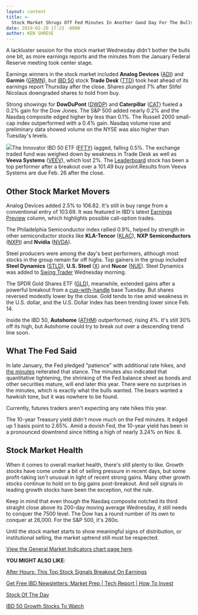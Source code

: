 ```yaml
---
layout: content
title: >-
  Stock Market Shrugs Off Fed Minutes In Another Good Day For The Bulls
date: 2019-02-20 17:23 -0800
author: KEN SHREVE
---
```






A lackluster session for the stock market Wednesday didn't bother the bulls one bit, as more earnings reports and the minutes from the January Federal Reserve meeting took center stage.




Earnings winners in the stock market included **Analog Devices** ([ADI](https://research.investors.com/quote.aspx?symbol=ADI)) and **Garmin** ([GRMN](https://research.investors.com/quote.aspx?symbol=GRMN)), but [IBD 50](https://research.investors.com/stock-lists/ibd-50/) stock **Trade Desk** ([TTD](https://research.investors.com/quote.aspx?symbol=TTD)) took heat ahead of its earnings report Thursday after the close. Shares plunged 7% after Stifel Nicolaus downgraded shares to hold from buy.


Strong showings for **DowDuPont** ([DWDP](https://research.investors.com/quote.aspx?symbol=DWDP)) and **Caterpillar** ([CAT](https://research.investors.com/quote.aspx?symbol=CAT)) fueled a 0.2% gain for the Dow Jones. The S&P 500 added nearly 0.2% and the Nasdaq composite edged higher by less than 0.1%. The Russell 2000 small-cap index outperformed with a 0.4% gain. Nasdaq volume rose and preliminary data showed volume on the NYSE was also higher than Tuesday's levels.


![](https://www.investors.com/wp-content/uploads/2019/02/MP_022019-206x300.jpg)The Innovator IBD 50 ETF ([FFTY](https://research.investors.com/quote.aspx?symbol=FFTY)) lagged, falling 0.5%. The exchange traded fund was weighed down by weakness in Trade Desk as well as **Veeva Systems** ([VEEV](https://research.investors.com/quote.aspx?symbol=VEEV)), which lost 2%. The [Leaderboard](https://leaderboard.investors.com) stock has been a top performer after a breakout over a 101.49 buy point.Results from Veeva Systems are due Feb. 26 after the close.


Other Stock Market Movers
-------------------------


Analog Devices added 2.5% to 106.82. It's still in buy range from a conventional entry of 103.69. It was featured in IBD's latest [Earnings Preview](https://www.investors.com/research/earnings-preview/options-trading-analog-devices-stock/) column, which highlights possible call-option trades.


The Philadelphia Semiconductor index rallied 0.9%, helped by strength in other semiconductor stocks like **KLA-Tencor** ([KLAC](https://research.investors.com/quote.aspx?symbol=KLAC)), **NXP Semiconductors** ([NXPI](https://research.investors.com/quote.aspx?symbol=NXPI)) and **Nvidia** ([NVDA](https://research.investors.com/quote.aspx?symbol=NVDA)).


Steel producers were among the day's best performers, although most stocks in the group remain far off highs. Top gainers in the group included **Steel Dynamics** ([STLD](https://research.investors.com/quote.aspx?symbol=STLD)), **U.S. Steel** ([X](https://research.investors.com/quote.aspx?symbol=X)) and **Nucor** ([NUE](https://research.investors.com/quote.aspx?symbol=NUE)). Steel Dynamics was added to [Swing Trader](https://swingtrader.investors.com) Wednesday morning.


The SPDR Gold Shares ETF ([GLD](https://research.investors.com/quote.aspx?symbol=GLD)), meanwhile, extended gains after a powerful breakout from a [cup-with-handle](https://www.investors.com/how-to-invest/investors-corner/the-basics-how-to-analyze-a-stocks-cup-with-handle/) base Tuesday. But shares reversed modestly lower by the close. Gold tends to rise amid weakness in the U.S. dollar, and the U.S. Dollar Index has been trending lower since Feb. 14.


Inside the IBD 50, **Autohome** ([ATHM](https://research.investors.com/quote.aspx?symbol=ATHM)) outperformed, rising 4%. It's still 30% off its high, but Autohome could try to break out over a descending trend line soon.


What The Fed Said
-----------------


In late January, the Fed pledged "patience" with additional rate hikes, and [the minutes](https://www.investors.com/news/economy/fed-meeting-minutes-confirm-quantitative-tightening-will-end-this-year/) reiterated that stance. The minutes also indicated that quantitative tightening, the shrinking of the Fed balance sheet as bonds and other securities mature, will end later this year. There were no surprises in the minutes, which is exactly what the bulls wanted. The bears wanted a hawkish tone, but it was nowhere to be found.


Currently, futures traders aren't expecting any rate hikes this year.


The 10-year Treasury yield didn't move much on the Fed minutes. It edged up 1 basis point to 2.65%. Amid a dovish Fed, the 10-year yield has been in a pronounced downtrend since hitting a high of nearly 3.24% on Nov. 8.


Stock Market Health
-------------------


When it comes to overall market health, there's still plenty to like. Growth stocks have come under a bit of selling pressure in recent days, but some profit-taking isn't unusual in light of recent strong gains. Many other growth stocks continue to hold on to big gains post-breakout. And sell signals in leading growth stocks have been the exception, not the rule.


Keep in mind that even though the Nasdaq composite notched its third straight close above its 200-day moving average Wednesday, it still needs to conquer the 7500 level. The Dow has a round number of its own to conquer at 26,000. For the S&P 500, it's 280o.


Until the stock market starts to show meaningful signs of distribution, or institutional selling, the market uptrend still must be respected.


[View the General Market Indicators chart page here](https://www.investors.com/wp-content/uploads/2019/02/IBD2002152508GMI2.pdf).


**YOU MIGHT ALSO LIKE**:


[After Hours: This Top Stock Signals Breakout On Earnings](https://www.investors.com/market-trend/stock-market-today/dow-jones-futures-current-stock-market-rally-synopsys-stock/)


[Get Free IBD Newsletters: Market Prep \| Tech Report \| How To Invest](https://shop.investors.com/offer/splashresponsive.aspx?id=newsletters-howtoinvest)


[Stock Of The Day](https://www.investors.com/research/ibd-stock-of-the-day/)


[IBD 50 Growth Stocks To Watch](https://www.investors.com/research/ibd-50-growth-stocks-to-watch/)




